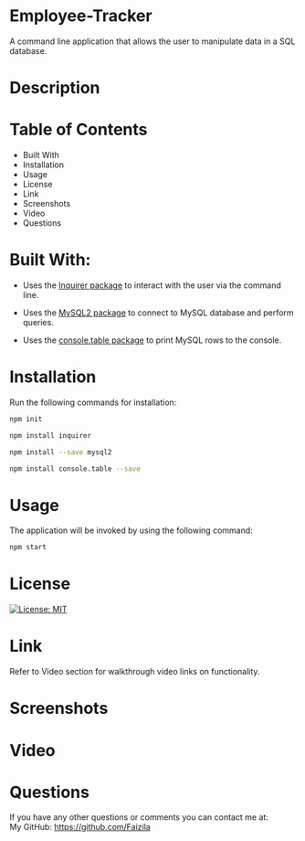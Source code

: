 # Employee-Tracker

A command line application that allows the user to manipulate data in a SQL database.

# Description



# Table of Contents

* Built With
* Installation
* Usage
* License
* Link
* Screenshots
* Video
* Questions

# Built With:

* Uses the [Inquirer package](https://www.npmjs.com/package/inquirer) to interact with the user via the command line.

* Uses the [MySQL2 package](https://www.npmjs.com/package/mysql2) to connect to MySQL database and perform queries.

* Uses the [console.table package](https://www.npmjs.com/package/console.table) to print MySQL rows to the console.

# Installation

Run the following commands for installation:

```bash
npm init
```

```bash
npm install inquirer
```

```bash
npm install --save mysql2
```

```bash
npm install console.table --save
```

# Usage

The application will be invoked by using the following command:

```bash
npm start
```
# License

[![License: MIT](https://img.shields.io/badge/License-MIT-yellow.svg)](https://opensource.org/licenses/MIT)

# Link

Refer to Video section for walkthrough video links on functionality.

# Screenshots

# Video

# Questions

If you have any other questions or comments you can contact me at:
   <br>
   My GitHub: https://github.com/Faizila
  


